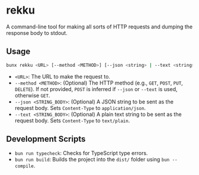 # rekku

A command-line tool for making all sorts of HTTP requests and dumping the response body to stdout.

## Usage

```bash
bunx rekku <URL> [--method <METHOD>] [--json <string> | --text <string>]
```

- `<URL>`: The URL to make the request to.
- `--method <METHOD>`: (Optional) The HTTP method (e.g., `GET`, `POST`, `PUT`, `DELETE`). If not provided, `POST` is inferred if `--json` or `--text` is used, otherwise `GET`.
- `--json <STRING_BODY>`: (Optional) A JSON string to be sent as the request body. Sets `Content-Type` to `application/json`.
- `--text <STRING_BODY>`: (Optional) A plain text string to be sent as the request body. Sets `Content-Type` to `text/plain`.

## Development Scripts

- `bun run typecheck`: Checks for TypeScript type errors.
- `bun run build`: Builds the project into the `dist/` folder using `bun --compile`.
